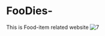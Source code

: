 # FooDies-
This is Food-item related website
![7](https://user-images.githubusercontent.com/74726936/153717640-268e06cd-739e-43a7-8b7c-54786aec1fec.jpg)
